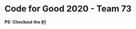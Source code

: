 # Code for Good 2020 - Team 73

**PS: Checkout the [#1](https://github.com/IndiaCFG3/team-73/issues/1)**
